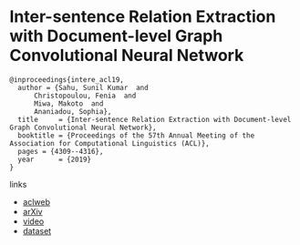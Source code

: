 # Inter-sentence Relation Extraction with Document-level Graph Convolutional Neural Network

```
@inproceedings{intere_acl19,
  author = {Sahu, Sunil Kumar  and
      Christopoulou, Fenia  and
      Miwa, Makoto  and
      Ananiadou, Sophia},
  title     = {Inter-sentence Relation Extraction with Document-level Graph Convolutional Neural Network},
  booktitle = {Proceedings of the 57th Annual Meeting of the Association for Computational Linguistics (ACL)},
  pages = {4309--4316},
  year      = {2019}
}
```

links
- [aclweb](https://www.aclweb.org/anthology/papers/P/P19/P19-1423/)
- [arXiv](https://arxiv.org/abs/1906.04684)
- [video](www.livecongress.it/aol/indexSA.php?id=3BC5BA9C&ticket=)
- [dataset](http://nactem.ac.uk/CHR/)

